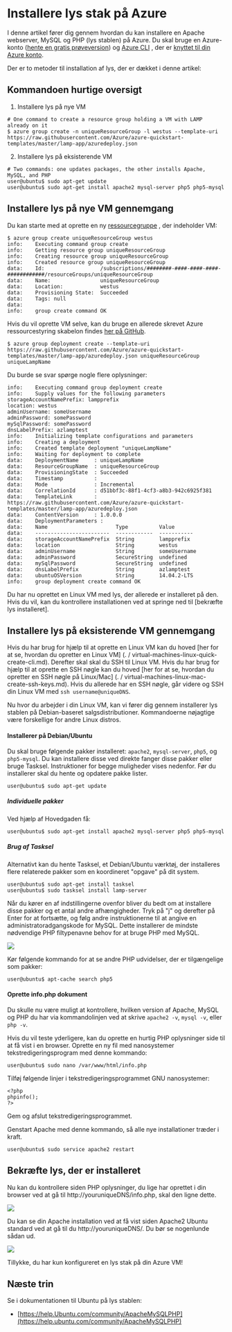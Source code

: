 <properties
    pageTitle="Installere lys på en Linux virtuel maskine | Microsoft Azure"
    description="Lær, hvordan du installerer lys stablen på en Linux VM"
    services="virtual-machines-linux"
    documentationCenter="virtual-machines"
    authors="jluk"
    manager="timlt"
    editor=""
    tags="azure-resource-manager"/>

<tags
    ms.service="virtual-machines-linux"
    ms.workload="infrastructure-services"
    ms.tgt_pltfrm="vm-linux"
    ms.devlang="NA"
    ms.topic="article"
    ms.date="06/07/2016"
    ms.author="juluk"/>

# <a name="deploy-lamp-stack-on-azure"></a>Installere lys stak på Azure
I denne artikel fører dig gennem hvordan du kan installere en Apache webserver, MySQL og PHP (lys stablen) på Azure. Du skal bruge en Azure-konto ([hente en gratis prøveversion](https://azure.microsoft.com/pricing/free-trial/)) og [Azure CLI](../xplat-cli-install.md) , der er [knyttet til din Azure konto](../xplat-cli-connect.md).

Der er to metoder til installation af lys, der er dækket i denne artikel:

## <a name="quick-command-summary"></a>Kommandoen hurtige oversigt

1) Installere lys på nye VM

```
# One command to create a resource group holding a VM with LAMP already on it
$ azure group create -n uniqueResourceGroup -l westus --template-uri https://raw.githubusercontent.com/Azure/azure-quickstart-templates/master/lamp-app/azuredeploy.json
```

2) Installere lys på eksisterende VM

```
# Two commands: one updates packages, the other installs Apache, MySQL, and PHP
user@ubuntu$ sudo apt-get update
user@ubuntu$ sudo apt-get install apache2 mysql-server php5 php5-mysql
```

## <a name="deploy-lamp-on-new-vm-walkthrough"></a>Installere lys på nye VM gennemgang

Du kan starte med at oprette en ny [ressourcegruppe](../azure-resource-manager/resource-group-overview.md) , der indeholder VM:

    $ azure group create uniqueResourceGroup westus
    info:    Executing command group create
    info:    Getting resource group uniqueResourceGroup
    info:    Creating resource group uniqueResourceGroup
    info:    Created resource group uniqueResourceGroup
    data:    Id:                  /subscriptions/########-####-####-####-############/resourceGroups/uniqueResourceGroup
    data:    Name:                uniqueResourceGroup
    data:    Location:            westus
    data:    Provisioning State:  Succeeded
    data:    Tags: null
    data:
    info:    group create command OK

Hvis du vil oprette VM selve, kan du bruge en allerede skrevet Azure ressourcestyring skabelon findes [her på GitHub](https://github.com/Azure/azure-quickstart-templates/tree/master/lamp-app).

    $ azure group deployment create --template-uri https://raw.githubusercontent.com/Azure/azure-quickstart-templates/master/lamp-app/azuredeploy.json uniqueResourceGroup uniqueLampName

Du burde se svar spørge nogle flere oplysninger:

    info:    Executing command group deployment create
    info:    Supply values for the following parameters
    storageAccountNamePrefix: lampprefix
    location: westus
    adminUsername: someUsername
    adminPassword: somePassword
    mySqlPassword: somePassword
    dnsLabelPrefix: azlamptest
    info:    Initializing template configurations and parameters
    info:    Creating a deployment
    info:    Created template deployment "uniqueLampName"
    info:    Waiting for deployment to complete
    data:    DeploymentName     : uniqueLampName
    data:    ResourceGroupName  : uniqueResourceGroup
    data:    ProvisioningState  : Succeeded
    data:    Timestamp          :
    data:    Mode               : Incremental
    data:    CorrelationId      : d51bbf3c-88f1-4cf3-a8b3-942c6925f381
    data:    TemplateLink       : https://raw.githubusercontent.com/Azure/azure-quickstart-templates/master/lamp-app/azuredeploy.json
    data:    ContentVersion     : 1.0.0.0
    data:    DeploymentParameters :
    data:    Name                      Type          Value
    data:    ------------------------  ------------  -----------
    data:    storageAccountNamePrefix  String        lampprefix
    data:    location                  String        westus
    data:    adminUsername             String        someUsername
    data:    adminPassword             SecureString  undefined
    data:    mySqlPassword             SecureString  undefined
    data:    dnsLabelPrefix            String        azlamptest
    data:    ubuntuOSVersion           String        14.04.2-LTS
    info:    group deployment create command OK

Du har nu oprettet en Linux VM med lys, der allerede er installeret på den. Hvis du vil, kan du kontrollere installationen ved at springe ned til [bekræfte lys installeret].

## <a name="deploy-lamp-on-existing-vm-walkthrough"></a>Installere lys på eksisterende VM gennemgang

Hvis du har brug for hjælp til at oprette en Linux VM kan du hoved [her for at se, hvordan du opretter en Linux VM] (. / virtual-machines-linux-quick-create-cli.md). Derefter skal skal du SSH til Linux VM. Hvis du har brug for hjælp til at oprette en SSH nøgle kan du hoved [her for at se, hvordan du opretter en SSH nøgle på Linux/Mac] (. / virtual-machines-linux-mac-create-ssh-keys.md).
Hvis du allerede har en SSH nøgle, går videre og SSH din Linux VM med `ssh username@uniqueDNS`.

Nu hvor du arbejder i din Linux VM, kan vi fører dig gennem installerer lys stablen på Debian-baseret salgsdistributioner. Kommandoerne nøjagtige være forskellige for andre Linux distros.

#### <a name="installing-on-debianubuntu"></a>Installerer på Debian/Ubuntu

Du skal bruge følgende pakker installeret: `apache2`, `mysql-server`, `php5`, og `php5-mysql`. Du kan installere disse ved direkte fanger disse pakker eller bruge Tasksel. Instruktioner for begge muligheder vises nedenfor.
Før du installerer skal du hente og opdatere pakke lister.

    user@ubuntu$ sudo apt-get update
    
##### <a name="individual-packages"></a>Individuelle pakker
Ved hjælp af Hovedgaden få:

    user@ubuntu$ sudo apt-get install apache2 mysql-server php5 php5-mysql

##### <a name="using-tasksel"></a>Brug af Tasksel
Alternativt kan du hente Tasksel, et Debian/Ubuntu værktøj, der installeres flere relaterede pakker som en koordineret "opgave" på dit system.

    user@ubuntu$ sudo apt-get install tasksel
    user@ubuntu$ sudo tasksel install lamp-server

Når du kører en af indstillingerne ovenfor bliver du bedt om at installere disse pakker og et antal andre afhængigheder. Tryk på "j" og derefter på Enter for at fortsætte, og følg andre instruktionerne til at angive en administratoradgangskode for MySQL. Dette installerer de mindste nødvendige PHP filtypenavne behov for at bruge PHP med MySQL. 

![][1]

Kør følgende kommando for at se andre PHP udvidelser, der er tilgængelige som pakker:

    user@ubuntu$ apt-cache search php5


#### <a name="create-infophp-document"></a>Oprette info.php dokument

Du skulle nu være muligt at kontrollere, hvilken version af Apache, MySQL og PHP du har via kommandolinjen ved at skrive `apache2 -v`, `mysql -v`, eller `php -v`.

Hvis du vil teste yderligere, kan du oprette en hurtig PHP oplysninger side til at få vist i en browser. Oprette en ny fil med nanosystemer tekstredigeringsprogram med denne kommando:

    user@ubuntu$ sudo nano /var/www/html/info.php

Tilføj følgende linjer i tekstredigeringsprogrammet GNU nanosystemer:

    <?php
    phpinfo();
    ?>

Gem og afslut tekstredigeringsprogrammet.

Genstart Apache med denne kommando, så alle nye installationer træder i kraft.

    user@ubuntu$ sudo service apache2 restart

## <a name="verify-lamp-successfully-installed"></a>Bekræfte lys, der er installeret

Nu kan du kontrollere siden PHP oplysninger, du lige har oprettet i din browser ved at gå til http://youruniqueDNS/info.php, skal den ligne dette.

![][2]

Du kan se din Apache installation ved at få vist siden Apache2 Ubuntu standard ved at gå til du http://youruniqueDNS/. Du bør se nogenlunde sådan ud.

![][3]

Tillykke, du har kun konfigureret en lys stak på din Azure VM!

## <a name="next-steps"></a>Næste trin

Se i dokumentationen til Ubuntu på lys stablen:

- [https://help.Ubuntu.com/community/ApacheMySQLPHP](https://help.ubuntu.com/community/ApacheMySQLPHP)

[1]: ./media/virtual-machines-linux-deploy-lamp-stack/configmysqlpassword-small.png
[2]: ./media/virtual-machines-linux-deploy-lamp-stack/phpsuccesspage.png
[3]: ./media/virtual-machines-linux-deploy-lamp-stack/apachesuccesspage.png
